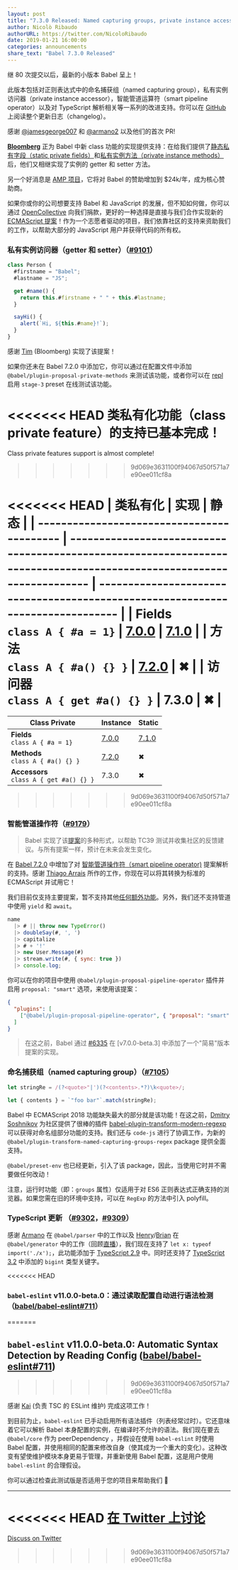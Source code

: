 ```yaml
---
layout: post
title: "7.3.0 Released: Named capturing groups, private instance accessors and smart pipelines"
author: Nicolò Ribaudo
authorURL: https://twitter.com/NicoloRibaudo
date: 2019-01-21 16:00:00
categories: announcements
share_text: "Babel 7.3.0 Released"
---
```


继 80 次提交以后，最新的小版本 Babel 呈上！

此版本包括对正则表达式中的命名捕获组（named capturing group），私有实例访问器（private instance accessor），智能管道运算符（smart pipeline operator）以及对 TypeScript 解析相关等一系列的改进支持。你可以在 [GitHub](https://github.com/babel/babel/releases/tag/v7.3.0) 上阅读整个更新日志（changelog）。

<!-- truncate -->

感谢 [@jamesgeorge007](https://github.com/jamesgeorge007) 和 [@armano2](https://github.com/armano2) 以及他们的首次 PR!

[**Bloomberg**](https://github.com/bloomberg) 正为 Babel 中新 class 功能的实现提供支持：在给我们提供了[静态私有字段（static private fields）](https://babeljs.io/blog/2018/09/17/7.1.0#private-static-fields-stage-3)和[私有实例方法（private instance methods）](https://babeljs.io/blog/2018/12/03/7.2.0#private-instance-methods-8654-https-githubcom-babel-babel-pull-8654)后，他们又相继实现了实例的 getter 和 setter 方法。

另一个好消息是 [AMP 项目](https://www.ampproject.org)，它将对 Babel 的赞助增加到 \$24k/年，成为核心赞助商。

如果你或你的公司想要支持 Babel 和 JavaScript 的发展，但不知如何做，你可以通过 [OpenCollective](https://opencollective.com/babel) 向我们捐款，更好的一种选择是直接与我们合作实现新的 [ECMAScript 提案](https://github.com/babel/proposals)！作为一个志愿者驱动的项目，我们依靠社区的支持来资助我们的工作，以帮助大部分的 JavaScript 用户并获得代码的所有权。

### 私有实例访问器（getter 和 setter）（[#9101](https://github.com/babel/babel/pull/9101)）

```js title="JavaScript"
class Person {
  #firstname = "Babel";
  #lastname = "JS";

  get #name() {
    return this.#firstname + " " + this.#lastname;
  }

  sayHi() {
    alert(`Hi, ${this.#name}!`);
  }
}
```

感谢 [Tim](https://github.com/tim-mc) (Bloomberg) 实现了该提案！

如果你还未在 Babel 7.2.0 中添加它，你可以通过在配置文件中添加 `@babel/plugin-proposal-private-methods` 来测试该功能，或者你可以在 [repl](https://babeljs.io/repl/build/main#?code_lz=MYGwhgzhAEAKCmAnCB7AdtA3gKGtAxAGYCWyALmmALbzQC80ARAEJgBG8IjA3LgeBArVaDRgCkAyjz58A5vDIFKNABQBKLHzyIFAV0QYyAC2IQAdEVKDltANRMH946YsChNXngC-MvBDAAngASxOqaeHhgIEhkKgAGIQA00AAkmM7m-DZeAIRxap7QPl5AA&presets=stage-3) 启用 `stage-3` preset 在线测试该功能。

<<<<<<< HEAD
类私有化功能（class private feature）的支持已基本完成！
=======
Class private features support is almost complete!
>>>>>>> 9d069e3631100f94067d50f571a7e90ee011cf8a

<div style={{margin: "auto",width: "fit-content"}}>

<<<<<<< HEAD
| 类私有化                                   | **实现**                                                                                                              | **静态**                                                                        |
| ------------------------------------------ | --------------------------------------------------------------------------------------------------------------------- | ------------------------------------------------------------------------------- |
| **Fields** <br/> `class A { #a = 1}`       | [7.0.0](https://babeljs.io/blog/2018/08/27/7.0.0#tc39-proposals-https-githubcom-tc39-proposals-support)               | [7.1.0](https://babeljs.io/blog/2018/09/17/7.1.0#private-static-fields-stage-3) |
| **方法** <br/> `class A { #a() {} }`       | [7.2.0](https://babeljs.io/blog/2018/12/03/7.2.0#private-instance-methods-8654-https-githubcom-babel-babel-pull-8654) | ✖                                                                               |
| **访问器** <br/> `class A { get #a() {} }` | 7.3.0                                                                                                                 | ✖                                                                               |
=======
| Class Private  | **Instance** | **Static** |
|----------------|--------------|------------|
| **Fields** <br/> `class A { #a = 1}`    | [7.0.0](https://babeljs.io/blog/2018/08/27/7.0.0#tc39-proposals-https-githubcom-tc39-proposals-support) | [7.1.0](https://babeljs.io/blog/2018/09/17/7.1.0#private-static-fields-stage-3) |
| **Methods** <br/> `class A { #a() {} }`   | [7.2.0](https://babeljs.io/blog/2018/12/03/7.2.0#private-instance-methods-8654-https-githubcom-babel-babel-pull-8654) | ✖ |
| **Accessors** <br/> `class A { get #a() {} }` | 7.3.0 | ✖ |
>>>>>>> 9d069e3631100f94067d50f571a7e90ee011cf8a

</div>

### 智能管道操作符（[#9179](https://github.com/babel/babel/pull/9179)）

> Babel 实现了该[提案](https://github.com/tc39/proposal-pipeline-operator/wiki#proposal-1-f-sharp-only)的多种形式，以帮助 TC39 测试并收集社区的反馈建议。与所有提案一样，预计在未来会发生变化。

在 [Babel 7.2.0](https://babeljs.io/blog/2018/12/03/7.2.0#smart-pipeline-operator-parsing-8289-https-githubcom-babel-babel-pull-8289) 中增加了对 [智能管道操作符（smart pipeline operator)](https://github.com/js-choi/proposal-smart-pipelines/) 提案解析的支持。感谢 [Thiago Arrais](https://github.com/thiagoarrais) 所作的工作，你现在可以将其转换为标准的 ECMAScript 并试用它！

我们目前仅支持主要提案，暂不支持其他[任何额外功能](<(https://github.com/js-choi/proposal-smart-pipelines#additional-features)>)。另外，我们还不支持管道中使用 `yield` 和 `await`。

```js title="JavaScript"
name
  |> # || throw new TypeError()
  |> doubleSay(#, ', ')
  |> capitalize
  |> # + '!'
  |> new User.Message(#)
  |> stream.write(#, { sync: true })
  |> console.log;
```

你可以在你的项目中使用 `@babel/plugin-proposal-pipeline-operator` 插件并启用 `proposal: "smart"` 选项，来使用该提案：

```json title="babel.config.json"
{
  "plugins": [
    ["@babel/plugin-proposal-pipeline-operator", { "proposal": "smart" }]
  ]
}
```

> 在这之前，Babel 通过 [#6335](https://github.com/babel/babel/pull/6335) 在 [v7.0.0-beta.3] 中添加了一个"简易"版本提案的实现。

### 命名捕获组（named capturing group）（[#7105](https://github.com/babel/babel/pull/7105)）

```js title="JavaScript"
let stringRe = /(?<quote>"|')(?<contents>.*?)\k<quote>/;

let { contents } = `"foo bar"`.match(stringRe);
```

Babel 中 ECMAScript 2018 功能缺失最大的部分就是该功能！在这之前，[Dmitry Soshnikov](https://twitter.com/DmitrySoshnikov) 为社区提供了很棒的插件 [babel-plugin-transform-modern-regexp](https://github.com/DmitrySoshnikov/babel-plugin-transform-modern-regexp) 可以获得对命名组部分功能的支持。我们还与 `code-js` 进行了协调工作，为新的 `@babel/plugin-transform-named-capturing-groups-regex` package 提供全面支持。

`@babel/preset-env` 也已经更新，引入了该 package，因此，当使用它时并不需要做任何改动！

注意，运行时功能（即：`groups` 属性）仅适用于对 ES6 正则表达式正确支持的浏览器。如果您需在旧的环境中支持，可以在 `RegExp` 的方法中引入 polyfill。

### TypeScript 更新 （[#9302](https://github.com/babel/babel/pull/9302)，[#9309](https://github.com/babel/babel/pull/9309)）

感谢 [Armano](https://github.com/armano2) 在 `@babel/parser` 中的工作以及 [Henry](https://github.com/hzoo)/[Brian](https://github.com/existentialism) 在 `@babel/generator` 中的工作（回顾[直播](https://www.youtube.com/watch?v=L-PxPBDUf6w&t=4s)），我们现在支持了 `let x: typeof import('./x');`，此功能添加于 [TypeScript 2.9](https://www.typescriptlang.org/docs/handbook/release-notes/typescript-2-9.html) 中。同时还支持了 [TypeScript 3.2](https://www.typescriptlang.org/docs/handbook/release-notes/typescript-3-2.html) 中添加的 `bigint` 类型关键字。

<<<<<<< HEAD
### `babel-eslint` v11.0.0-beta.0：通过读取配置自动进行语法检测（[babel/babel-eslint#711](https://github.com/babel/babel-eslint/pull/711)）
=======
## `babel-eslint` v11.0.0-beta.0: Automatic Syntax Detection by Reading Config ([babel/babel-eslint#711](https://github.com/babel/babel-eslint/pull/711))
>>>>>>> 9d069e3631100f94067d50f571a7e90ee011cf8a

感谢 [Kai](https://github.com/kaicataldo) (负责 TSC 的 ESLint 维护) 完成这项工作！

到目前为止，`babel-eslint` 已手动启用所有语法插件（列表经常过时）。它还意味着它可以解析 Babel 本身配置的实例，在编译时不允许的语法。我们现在要去 `@babel/core` 作为 peerDependency ，并假设在使用 `babel-eslint` 时使用 Babel 配置，并使用相同的配置来修改自身（使其成为一个重大的变化）。这种改变有望使维护模块本身更易于管理，并重新使用 Babel 配置，这是用户使用 `babel-eslint` 的合理假设。

你可以通过检查此测试版是否适用于您的项目来帮助我们 🙂

---

<<<<<<< HEAD
[在 Twitter 上讨论](https://twitter.com/search?q=https%3A%2F%2Fbabeljs.io%2Fblog%2F2019%2F01%2F21%2F7.3.0)
=======
[Discuss on Twitter](https://twitter.com/search?q=https%3A%2F%2Fbabeljs.io%2Fblog%2F2019%2F01%2F21%2F7.3.0)
>>>>>>> 9d069e3631100f94067d50f571a7e90ee011cf8a
